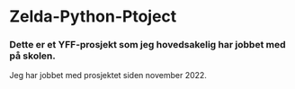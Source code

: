 # Zelda-Python-Ptoject

### Dette er et YFF-prosjekt som jeg hovedsakelig har jobbet med på skolen.
Jeg har jobbet med prosjektet siden november 2022.
